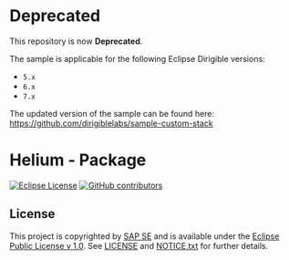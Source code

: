 # Deprecated

This repository is now **Deprecated**.

The sample is applicable for the following Eclipse Dirigible versions:
- `5.x`
- `6.x`
- `7.x`

The updated version of the sample can be found here: https://github.com/dirigiblelabs/sample-custom-stack

# Helium - Package

[![Eclipse License](http://img.shields.io/badge/license-Eclipse-brightgreen.svg)](LICENSE)
[![GitHub contributors](https://img.shields.io/github/contributors/dirigiblelabs/sample-v3-helium-custom-stack.svg)](https://github.com/dirigiblelabs/sample-v3-helium-custom-stack/graphs/contributors)


## License

This project is copyrighted by [SAP SE](http://www.sap.com/) and is available under the [Eclipse Public License v 1.0](https://www.eclipse.org/legal/epl-v10.html). See [LICENSE](LICENSE) and [NOTICE.txt](NOTICE.txt) for further details.
